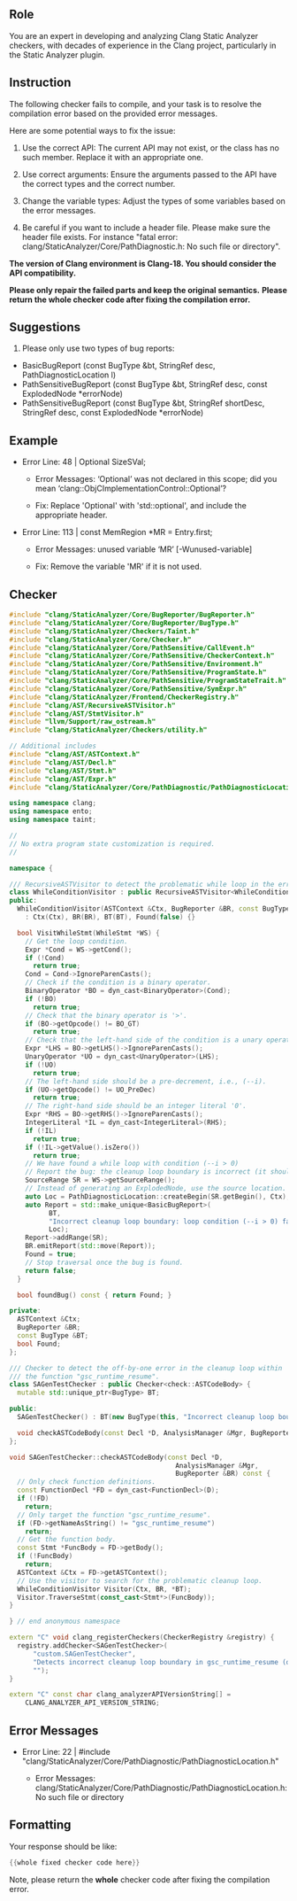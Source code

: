 ## Role

You are an expert in developing and analyzing Clang Static Analyzer checkers, with decades of experience in the Clang project, particularly in the Static Analyzer plugin.

## Instruction

The following checker fails to compile, and your task is to resolve the compilation error based on the provided error messages.

Here are some potential ways to fix the issue:

1. Use the correct API: The current API may not exist, or the class has no such member. Replace it with an appropriate one.

2. Use correct arguments: Ensure the arguments passed to the API have the correct types and the correct number.

3. Change the variable types: Adjust the types of some variables based on the error messages.

4. Be careful if you want to include a header file. Please make sure the header file exists. For instance "fatal error: clang/StaticAnalyzer/Core/PathDiagnostic.h: No such file or directory".

**The version of Clang environment is Clang-18. You should consider the API compatibility.**

**Please only repair the failed parts and keep the original semantics.**
**Please return the whole checker code after fixing the compilation error.**

## Suggestions

1. Please only use two types of bug reports:
  - BasicBugReport (const BugType &bt, StringRef desc, PathDiagnosticLocation l)
  - PathSensitiveBugReport (const BugType &bt, StringRef desc, const ExplodedNode *errorNode)
  - PathSensitiveBugReport (const BugType &bt, StringRef shortDesc, StringRef desc, const ExplodedNode *errorNode)

## Example

- Error Line: 48 |   Optional<DefinedOrUnknownSVal> SizeSVal; 

  - Error Messages: ‘Optional’ was not declared in this scope; did you mean ‘clang::ObjCImplementationControl::Optional’? 

  - Fix: Replace 'Optional<DefinedOrUnknownSVal>' with 'std::optional<DefinedOrUnknownSVal>', and include the appropriate header. 

- Error Line: 113 |     const MemRegion *MR = Entry.first;

    - Error Messages: unused variable ‘MR’ [-Wunused-variable]

    - Fix: Remove the variable 'MR' if it is not used.

## Checker

```cpp
#include "clang/StaticAnalyzer/Core/BugReporter/BugReporter.h"
#include "clang/StaticAnalyzer/Core/BugReporter/BugType.h"
#include "clang/StaticAnalyzer/Checkers/Taint.h"
#include "clang/StaticAnalyzer/Core/Checker.h"
#include "clang/StaticAnalyzer/Core/PathSensitive/CallEvent.h"
#include "clang/StaticAnalyzer/Core/PathSensitive/CheckerContext.h"
#include "clang/StaticAnalyzer/Core/PathSensitive/Environment.h"
#include "clang/StaticAnalyzer/Core/PathSensitive/ProgramState.h"
#include "clang/StaticAnalyzer/Core/PathSensitive/ProgramStateTrait.h"
#include "clang/StaticAnalyzer/Core/PathSensitive/SymExpr.h"
#include "clang/StaticAnalyzer/Frontend/CheckerRegistry.h"
#include "clang/AST/RecursiveASTVisitor.h"
#include "clang/AST/StmtVisitor.h"
#include "llvm/Support/raw_ostream.h"
#include "clang/StaticAnalyzer/Checkers/utility.h"

// Additional includes
#include "clang/AST/ASTContext.h"
#include "clang/AST/Decl.h"
#include "clang/AST/Stmt.h"
#include "clang/AST/Expr.h"
#include "clang/StaticAnalyzer/Core/PathDiagnostic/PathDiagnosticLocation.h"

using namespace clang;
using namespace ento;
using namespace taint;

//
// No extra program state customization is required.
//

namespace {

/// RecursiveASTVisitor to detect the problematic while loop in the error cleanup.
class WhileConditionVisitor : public RecursiveASTVisitor<WhileConditionVisitor> {
public:
  WhileConditionVisitor(ASTContext &Ctx, BugReporter &BR, const BugType &BT)
    : Ctx(Ctx), BR(BR), BT(BT), Found(false) {}

  bool VisitWhileStmt(WhileStmt *WS) {
    // Get the loop condition.
    Expr *Cond = WS->getCond();
    if (!Cond)
      return true;
    Cond = Cond->IgnoreParenCasts();
    // Check if the condition is a binary operator.
    BinaryOperator *BO = dyn_cast<BinaryOperator>(Cond);
    if (!BO)
      return true;
    // Check that the binary operator is '>'.
    if (BO->getOpcode() != BO_GT)
      return true;
    // Check that the left-hand side of the condition is a unary operator.
    Expr *LHS = BO->getLHS()->IgnoreParenCasts();
    UnaryOperator *UO = dyn_cast<UnaryOperator>(LHS);
    if (!UO)
      return true;
    // The left-hand side should be a pre-decrement, i.e., (--i).
    if (UO->getOpcode() != UO_PreDec)
      return true;
    // The right-hand side should be an integer literal '0'.
    Expr *RHS = BO->getRHS()->IgnoreParenCasts();
    IntegerLiteral *IL = dyn_cast<IntegerLiteral>(RHS);
    if (!IL)
      return true;
    if (!IL->getValue().isZero())
      return true;
    // We have found a while loop with condition (--i > 0)
    // Report the bug: the cleanup loop boundary is incorrect (it should be (--i >= 0)).
    SourceRange SR = WS->getSourceRange();
    // Instead of generating an ExplodedNode, use the source location.
    auto Loc = PathDiagnosticLocation::createBegin(SR.getBegin(), Ctx);
    auto Report = std::make_unique<BasicBugReport>(
          BT, 
          "Incorrect cleanup loop boundary: loop condition (--i > 0) fails to clean index 0",
          Loc);
    Report->addRange(SR);
    BR.emitReport(std::move(Report));
    Found = true;
    // Stop traversal once the bug is found.
    return false;
  }

  bool foundBug() const { return Found; }

private:
  ASTContext &Ctx;
  BugReporter &BR;
  const BugType &BT;
  bool Found;
};

/// Checker to detect the off-by-one error in the cleanup loop within
/// the function "gsc_runtime_resume".
class SAGenTestChecker : public Checker<check::ASTCodeBody> {
  mutable std::unique_ptr<BugType> BT;

public:
  SAGenTestChecker() : BT(new BugType(this, "Incorrect cleanup loop boundary")) {}

  void checkASTCodeBody(const Decl *D, AnalysisManager &Mgr, BugReporter &BR) const;
};

void SAGenTestChecker::checkASTCodeBody(const Decl *D,
                                          AnalysisManager &Mgr,
                                          BugReporter &BR) const {
  // Only check function definitions.
  const FunctionDecl *FD = dyn_cast<FunctionDecl>(D);
  if (!FD)
    return;
  // Only target the function "gsc_runtime_resume".
  if (FD->getNameAsString() != "gsc_runtime_resume")
    return;
  // Get the function body.
  const Stmt *FuncBody = FD->getBody();
  if (!FuncBody)
    return;
  ASTContext &Ctx = FD->getASTContext();
  // Use the visitor to search for the problematic cleanup loop.
  WhileConditionVisitor Visitor(Ctx, BR, *BT);
  Visitor.TraverseStmt(const_cast<Stmt*>(FuncBody));
}

} // end anonymous namespace

extern "C" void clang_registerCheckers(CheckerRegistry &registry) {
  registry.addChecker<SAGenTestChecker>(
      "custom.SAGenTestChecker", 
      "Detects incorrect cleanup loop boundary in gsc_runtime_resume (off by one error)",
      "");
}

extern "C" const char clang_analyzerAPIVersionString[] =
    CLANG_ANALYZER_API_VERSION_STRING;

```

## Error Messages 

- Error Line: 22 | #include "clang/StaticAnalyzer/Core/PathDiagnostic/PathDiagnosticLocation.h"

	- Error Messages: clang/StaticAnalyzer/Core/PathDiagnostic/PathDiagnosticLocation.h: No such file or directory



## Formatting 

Your response should be like: 

```cpp
{{whole fixed checker code here}}
```

Note, please return the **whole** checker code after fixing the compilation error.